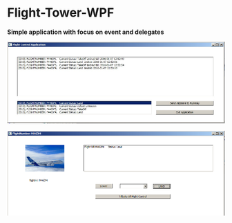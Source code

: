 # Flight-Tower-WPF
<B> Simple application with focus on event and delegates </B>


![alt tag](https://github.com/Salomonsson/Flight-Tower-WPF/blob/master/ControlTower/img/flightControlApp1.jpg?raw=true)



![alt tag](https://raw.githubusercontent.com/Salomonsson/Flight-Tower-WPF/master/ControlTower/img/flightControlApp2.jpg)

